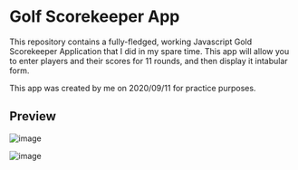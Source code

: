 # Golf Scorekeeper App

This repository contains a fully-fledged, working Javascript Gold Scorekeeper Application that I did in my spare time. This app will allow you to enter players and their scores for 11 rounds, and then display it intabular form.

This app was created by me on 2020/09/11 for practice purposes.

## Preview
![image](https://user-images.githubusercontent.com/87696858/129041841-a55abe79-427a-464d-b88b-f99289eed8ee.png)

![image](https://user-images.githubusercontent.com/87696858/129041904-cd330f8c-333e-46d4-8b6c-33348cb61ebc.png)
